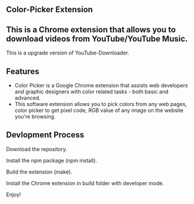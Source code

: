 ## **Color-Picker Extension**

## This is a Chrome extension that allows you to download videos from YouTube/YouTube Music.

This is a upgrade version of YouTube-Downloader.

## **Features**

- Color Picker is a Google Chrome extension that assists web developers and graphic designers with color related tasks - both basic and advanced.
- This software extension allows you to pick colors from any web pages, color picker to get pixel code, RGB value of any image on the website you're browsing.

## **Devlopment Process**

Download the repository.

Install the npm package (npm install).

Build the extension (make).

Install the Chrome extension in build folder with developer mode.

Enjoy!
